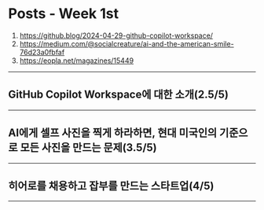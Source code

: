 # Posts - Week 1st

1. <https://github.blog/2024-04-29-github-copilot-workspace/>
2. <https://medium.com/@socialcreature/ai-and-the-american-smile-76d23a0fbfaf>
3. <https://eopla.net/magazines/15449>

---

## GitHub Copilot Workspace에 대한 소개(2.5/5)

---

## AI에게 셀프 사진을 찍게 하라하면, 현대 미국인의 기준으로 모든 사진을 만드는 문제(3.5/5)

---

## 히어로를 채용하고 잡부를 만드는 스타트업(4/5)

---

